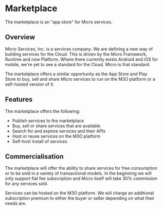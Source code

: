 # Marketplace

The marketplace is an "app store" for Micro services.

## Overview

Micro Services, Inc. is a services company. We are defining a new way of building services for the Cloud. 
This is driven by the Micro Framework, Runtime and now Platform. Where there currently exists Android 
and iOS for mobile, we're yet to see a standard for the Cloud. Micro is that standard.

The marketplace offers a similar opportunity as the App Store and Play Store to buy, sell and share 
Micro services to run on the M3O platform or a self-hosted version of it.

## Features

The marketplace offers the following:

- Publish services to the marketplace
- Buy, sell or share services that are available
- Search for and explore services and their APIs
- Host or reuse services on the M3O platform
- Self-host install of services

## Commercialisation

The marketplace will offer the ability to share services for free consumption or to be sold in 
a variety of transactional models. In the beginning we will only support flat fee subscription 
and Micro itself will take 30% commission for any services sold.

Services can be hosted on the M3O platform. We will charge an additional subscription premium 
to either the buyer or seller depending on what their needs are.
